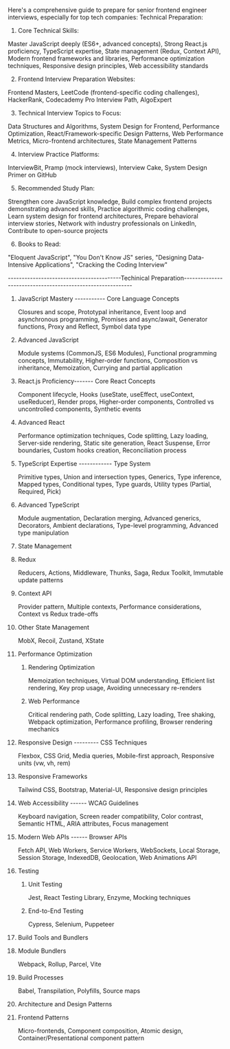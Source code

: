 Here's a comprehensive guide to prepare for senior frontend engineer interviews, especially for top tech companies:
Technical Preparation:

1. Core Technical Skills:

  Master JavaScript deeply (ES6+, advanced concepts),
  Strong React.js proficiency,
  TypeScript expertise,
  State management (Redux, Context API),
  Modern frontend frameworks and libraries,
  Performance optimization techniques,
  Responsive design principles,
  Web accessibility standards

2. Frontend Interview Preparation Websites:

  Frontend Masters,
  LeetCode (frontend-specific coding challenges),
  HackerRank,
  Codecademy Pro Interview Path,
  AlgoExpert

3. Technical Interview Topics to Focus:

  Data Structures and Algorithms,
  System Design for Frontend,
  Performance Optimization,
  React/Framework-specific Design Patterns,
  Web Performance Metrics,
  Micro-frontend architectures,
  State Management Patterns


4. Interview Practice Platforms:
  
  InterviewBit,
  Pramp (mock interviews),
  Interview Cake,
  System Design Primer on GitHub

5. Recommended Study Plan:

  Strengthen core JavaScript knowledge,
  Build complex frontend projects demonstrating advanced skills,
  Practice algorithmic coding challenges,
  Learn system design for frontend architectures,
  Prepare behavioral interview stories,
  Network with industry professionals on LinkedIn,
  Contribute to open-source projects


6. Books to Read:

  "Eloquent JavaScript",
  "You Don't Know JS" series,
  "Designing Data-Intensive Applications",
  "Cracking the Coding Interview"


-----------------------------------------Techinical Preparation-----------------------------------------------------------

1. JavaScript Mastery ----------- Core Language Concepts

      Closures and scope,
      Prototypal inheritance,
      Event loop and asynchronous programming,
      Promises and async/await,
      Generator functions,
      Proxy and Reflect,
      Symbol data type

2. Advanced JavaScript

    Module systems (CommonJS, ES6 Modules),
    Functional programming concepts,
    Immutability,
    Higher-order functions,
    Composition vs inheritance,
    Memoization,
    Currying and partial application




3. React.js Proficiency------- Core React Concepts

    Component lifecycle,
    Hooks (useState, useEffect, useContext, useReducer),
    Render props,
    Higher-order components,
    Controlled vs uncontrolled components,
    Synthetic events


4. Advanced React

    Performance optimization techniques,
    Code splitting,
    Lazy loading,
    Server-side rendering,
    Static site generation,
    React Suspense,
    Error boundaries,
    Custom hooks creation,
    Reconciliation process


5. TypeScript Expertise ------------ Type System
      
      Primitive types,
      Union and intersection types,
      Generics,
      Type inference,
      Mapped types,
      Conditional types,
      Type guards,
      Utility types (Partial, Required, Pick)


6. Advanced TypeScript

      Module augmentation,
      Declaration merging,
      Advanced generics,
      Decorators,
      Ambient declarations,
      Type-level programming,
      Advanced type manipulation




7. State Management

  1. Redux
  
      Reducers,
      Actions,
      Middleware,
      Thunks,
      Saga,
      Redux Toolkit,
      Immutable update patterns


  2. Context API

      Provider pattern,
      Multiple contexts,
      Performance considerations,
      Context vs Redux trade-offs


  3. Other State Management
      
      MobX,
      Recoil,
      Zustand,
      XState




8. Performance Optimization


    1. Rendering Optimization
    
        Memoization techniques,
        Virtual DOM understanding,
        Efficient list rendering,
        Key prop usage,
        Avoiding unnecessary re-renders


    2. Web Performance

        Critical rendering path,
        Code splitting,
        Lazy loading,
        Tree shaking,
        Webpack optimization,
        Performance profiling,
        Browser rendering mechanics




9. Responsive Design --------- CSS Techniques
  
      Flexbox,
      CSS Grid,
      Media queries,
      Mobile-first approach,
      Responsive units (vw, vh, rem)


10. Responsive Frameworks

    Tailwind CSS,
    Bootstrap,
    Material-UI,
    Responsive design principles




11. Web Accessibility ------ WCAG Guidelines

    Keyboard navigation,
    Screen reader compatibility,
    Color contrast,
    Semantic HTML,
    ARIA attributes,
    Focus management




12. Modern Web APIs ------ Browser APIs
    
    Fetch API,
    Web Workers,
    Service Workers,
    WebSockets,
    Local Storage,
    Session Storage,
    IndexedDB,
    Geolocation,
    Web Animations API




13. Testing

    1. Unit Testing
    
        Jest,
        React Testing Library,
        Enzyme,
        Mocking techniques
    
    
    2. End-to-End Testing
    
          Cypress,
          Selenium,
          Puppeteer

14. Build Tools and Bundlers


   1. Module Bundlers
    
        Webpack,
        Rollup,
        Parcel,
        Vite


2. Build Processes

    Babel,
    Transpilation,
    Polyfills,
    Source maps




15. Architecture and Design Patterns


 1. Frontend Patterns

    Micro-frontends,
    Component composition,
    Atomic design,
    Container/Presentational component pattern
